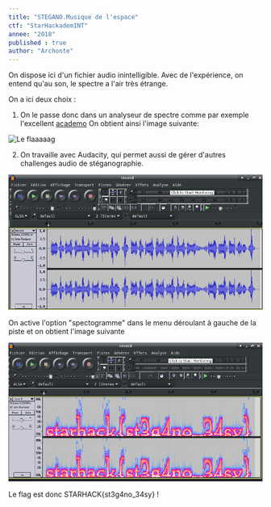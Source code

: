```yaml
---
title: "STEGANO.Musique de l'espace"
ctf: "StarHackademINT"
annee: "2018"
published : true
author: "Archonte"
---
```


On dispose ici d'un fichier audio inintelligible.
Avec de l'expérience, on entend qu'au son, le spectre a l'air très étrange.

On a ici deux choix :
1) On le passe donc dans un analyseur de spectre comme par exemple l'excellent [academo](https://academo.org/demos/spectrum-analyzer/)
On obtient ainsi l'image suivante:

![Le flaaaaag](/assets/images/spacespectre.png)

2) On travaille avec Audacity, qui permet aussi de gérer d'autres challenges audio de stéganographie. 

![Le signal de base](/assets/images/spaceauda1.png)

On active l'option "spectogramme" dans le menu déroulant à gauche de la piste et on obtient l'image suivante

![Le spectogramme résolu](/assets/images/spaceauda2.png)

Le flag est donc STARHACK{st3g4no_34sy} !

